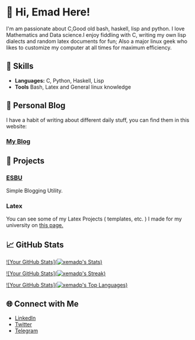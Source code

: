 # 👋 Hi, Emad Here!

I'm am passionate about C,Good old bash, haskell, lisp and python. I love Mathematics and Data science.I enjoy fiddling with C, writing my own lisp dialects and random latex documents for fun; Also a major linux geek who likes to customize my computer at all times for maximum efficiency.

## 💼 Skills

- **Languages:** C, Python, Haskell, Lisp
- **Tools** Bash, Latex and General linux knowledge

## 📖 Personal Blog
I have a habit of writing about different daily stuff, you can find them in this website:
### [My Blog](https://xemadp.github.io/blog)

## 🚀 Projects

### [ESBU](https://github.com/xemadp/esbu)
Simple Blogging Utility.

### Latex
You can see some of my Latex Projects ( templates, etc. ) I made for my university on [this page.](https://github.com/KNTU-awesome/latex-templates/)

## 📈 GitHub Stats

[![Your GitHub Stats](![xemadp's Stats](https://github-readme-stats.vercel.app/api?username=xemadp&theme=gruvbox&show_icons=true&hide_border=false&count_private=true))](https://github.com/xemadp)


[![Your GitHub Stats](![xemadp's Streak](https://github-readme-streak-stats.herokuapp.com/?user=xemadp&theme=gruvbox&hide_border=false))](https://github.com/xemadp)


[![Your GitHub Stats](![xemadp's Top Languages](https://github-readme-stats.vercel.app/api/top-langs/?username=xemadp&theme=gruvbox&show_icons=true&hide_border=false&layout=compact))](https://github.com/xemadp)

## 🌐 Connect with Me

- [LinkedIn](https://www.linkedin.com/in/emadpourhassani/)
- [Twitter](https://x.com/xemadp)
- [Telegram](https://t.me/xemadp)
